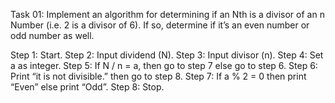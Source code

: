 Task 01: Implement an algorithm for determining if an Nth is a divisor of an n Number (i.e. 2 is a divisor of 6). If so, determine if it’s an even number or odd number as well.

Step 1: Start.
Step 2: Input dividend (N).
Step 3: Input divisor (n).
Step 4: Set a as integer.
Step 5: If N / n = a,  then go to step 7  else go to step 6.
Step 6: Print “it is not divisible.” then go to step 8.
Step 7: If a % 2 = 0 then print “Even” else print “Odd”.
Step 8: Stop. 

